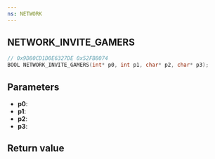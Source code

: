 ```yaml
---
ns: NETWORK
---
```

## NETWORK_INVITE_GAMERS

```c
// 0x9D80CD1D0E6327DE 0x52FB8074
BOOL NETWORK_INVITE_GAMERS(int* p0, int p1, char* p2, char* p3);
```

## Parameters
* **p0**: 
* **p1**: 
* **p2**: 
* **p3**: 

## Return value
